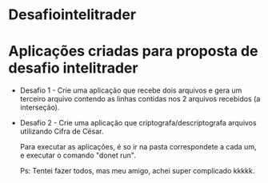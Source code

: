 # Desafiointelitrader

# Aplicações criadas para proposta de desafio intelitrader

* Desafio 1 - Crie uma aplicação que recebe dois arquivos e gera um terceiro arquivo contendo as linhas contidas nos 2 arquivos recebidos (a interseção).

* Desafio 2 - Crie uma aplicação que criptografa/descriptografa arquivos utilizando Cifra de César.

    Para executar as aplicações, é so ir na pasta correspondete a cada um, e executar o comando "donet run".

    Ps: Tentei fazer todos, mas meu amigo, achei super complicado kkkkk.
